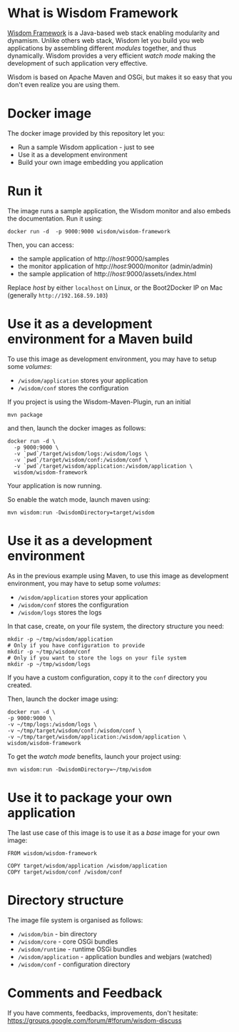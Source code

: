 # What is Wisdom Framework

[Wisdom Framework](http://wisdom-framework.org) is a Java-based web stack enabling modularity and dynamism. Unlike others web stack, Wisdom let you build you web applications by assembling different _modules_ together, and thus dynamically. Wisdom provides a very efficient _watch mode_ making the development of such application very effective.

Wisdom is based on Apache Maven and OSGi, but makes it so easy that you don't even realize you are using them.

# Docker image

The docker image provided by this repository let you:

* Run a sample Wisdom application - just to see
* Use it as a development environment
* Build your own image embedding you application

# Run it

The image runs a sample application, the Wisdom monitor and also embeds the documentation. Run it using:

```
docker run -d  -p 9000:9000 wisdom/wisdom-framework
```

Then, you can access:

* the sample application of http://_host_:9000/samples
* the monitor application of http://_host_:9000/monitor (admin/admin)
* the sample application of http://_host_:9000/assets/index.html

Replace _host_ by either `localhost` on Linux, or the Boot2Docker IP on Mac (generally `http://192.168.59.103`)

# Use it as a development environment for a Maven build

To use this image as development environment, you may have to setup some _volumes_:

* `/wisdom/application` stores your application
* `/wisdom/conf` stores the configuration

If you project is using the Wisdom-Maven-Plugin, run an initial

```
mvn package
```

and then, launch the docker images as follows:

```
docker run -d \
  -p 9000:9000 \
  -v `pwd`/target/wisdom/logs:/wisdom/logs \
  -v `pwd`/target/wisdom/conf:/wisdom/conf \
  -v `pwd`/target/wisdom/application:/wisdom/application \
  wisdom/wisdom-framework
```

Your application is now running.

So enable the watch mode, launch maven using:

```
mvn wisdom:run -DwisdomDirectory=target/wisdom
```

# Use it as a development environment

As in the previous example using Maven, to use this image as development environment, you may have to setup some _volumes_:

* `/wisdom/application` stores your application
* `/wisdom/conf` stores the configuration
* `/wisdom/logs` stores the logs

In that case, create, on your file system, the directory structure you need:

```
mkdir -p ~/tmp/wisdom/application
# Only if you have configuration to provide
mkdir -p ~/tmp/wisdom/conf
# Only if you want to store the logs on your file system
mkdir -p ~/tmp/wisdom/logs
```

If you have a custom configuration, copy it to the `conf` directory you created.

Then, launch the docker image using:

```
docker run -d \
-p 9000:9000 \
-v ~/tmp/logs:/wisdom/logs \
-v ~/tmp/target/wisdom/conf:/wisdom/conf \
-v ~/tmp/target/wisdom/application:/wisdom/application \
wisdom/wisdom-framework
```

To get the _watch mode_ benefits, launch your project using:

```
mvn wisdom:run -DwisdomDirectory=~/tmp/wisdom
```

# Use it to package your own application

The last use case of this image is to use it as a _base_ image for your own image:

```
FROM wisdom/wisdom-framework

COPY target/wisdom/application /wisdom/application
COPY target/wisdom/conf /wisdom/conf
```

# Directory structure

The image file system is organised as follows:
* `/wisdom/bin` - bin directory
* `/wisdom/core` - core OSGi bundles
* `/wisdom/runtime` - runtime OSGi bundles
* `/wisdom/application` - application bundles and webjars (watched)
* `/wisdom/conf` - configuration directory

# Comments and Feedback

If you have comments, feedbacks, improvements, don't hesitate: https://groups.google.com/forum/#!forum/wisdom-discuss
